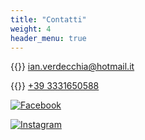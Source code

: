 ```yaml
---
title: "Contatti"
weight: 4
header_menu: true
---
```


{{<icon class="fa fa-envelope">}}&nbsp;[ian.verdecchia@hotmail.it](mailto:ian.verdecchia@hotmail.it)

{{<icon class="fa fa-phone">}}&nbsp;[+39 3331650588](tel:+393331650588)

[![Facebook](/images/icons8-facebook-nuovo-48.png)](https://www.facebook.com/BikeTourOfBolsenaLake)

[![Instagram](/images/icons8-instagram-48.png)](https://instagram.com/bike_tour_bolsena_lake) 
